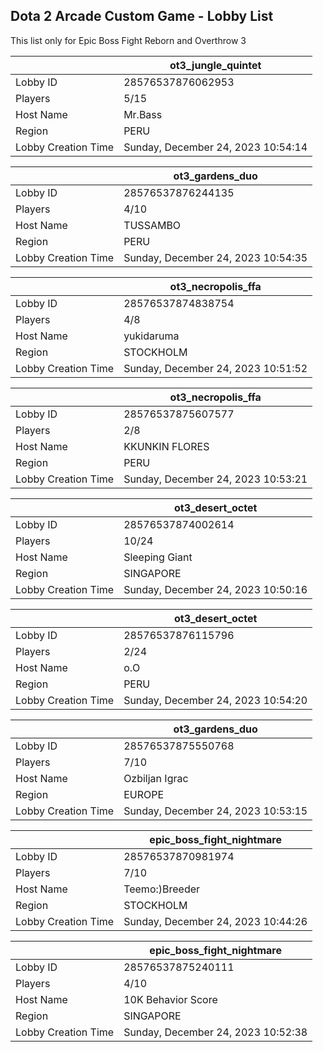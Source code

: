 ## Dota 2 Arcade Custom Game - Lobby List

This list only for Epic Boss Fight Reborn and Overthrow 3

|  | ot3_jungle_quintet |
| ------ | ------ |
| Lobby ID | 28576537876062953 |
| Players | 5/15 |
| Host Name | Mr.Bass |
| Region | PERU |
| Lobby Creation Time | Sunday, December 24, 2023 10:54:14 |


|  | ot3_gardens_duo |
| ------ | ------ |
| Lobby ID | 28576537876244135 |
| Players | 4/10 |
| Host Name | TUSSAMBO |
| Region | PERU |
| Lobby Creation Time | Sunday, December 24, 2023 10:54:35 |


|  | ot3_necropolis_ffa |
| ------ | ------ |
| Lobby ID | 28576537874838754 |
| Players | 4/8 |
| Host Name | yukidaruma |
| Region | STOCKHOLM |
| Lobby Creation Time | Sunday, December 24, 2023 10:51:52 |


|  | ot3_necropolis_ffa |
| ------ | ------ |
| Lobby ID | 28576537875607577 |
| Players | 2/8 |
| Host Name | KKUNKIN FLORES |
| Region | PERU |
| Lobby Creation Time | Sunday, December 24, 2023 10:53:21 |


|  | ot3_desert_octet |
| ------ | ------ |
| Lobby ID | 28576537874002614 |
| Players | 10/24 |
| Host Name | Sleeping Giant |
| Region | SINGAPORE |
| Lobby Creation Time | Sunday, December 24, 2023 10:50:16 |


|  | ot3_desert_octet |
| ------ | ------ |
| Lobby ID | 28576537876115796 |
| Players | 2/24 |
| Host Name | o.O |
| Region | PERU |
| Lobby Creation Time | Sunday, December 24, 2023 10:54:20 |


|  | ot3_gardens_duo |
| ------ | ------ |
| Lobby ID | 28576537875550768 |
| Players | 7/10 |
| Host Name | Ozbiljan Igrac |
| Region | EUROPE |
| Lobby Creation Time | Sunday, December 24, 2023 10:53:15 |


|  | epic_boss_fight_nightmare |
| ------ | ------ |
| Lobby ID | 28576537870981974 |
| Players | 7/10 |
| Host Name | Teemo:)Breeder |
| Region | STOCKHOLM |
| Lobby Creation Time | Sunday, December 24, 2023 10:44:26 |


|  | epic_boss_fight_nightmare |
| ------ | ------ |
| Lobby ID | 28576537875240111 |
| Players | 4/10 |
| Host Name | 10K Behavior Score |
| Region | SINGAPORE |
| Lobby Creation Time | Sunday, December 24, 2023 10:52:38 |


